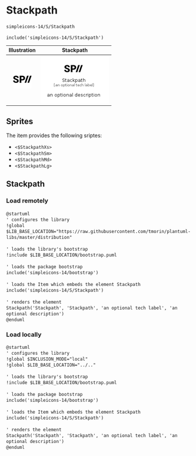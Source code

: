 # Stackpath


```text
simpleicons-14/S/Stackpath
```

```text
include('simpleicons-14/S/Stackpath')
```



| Illustration | Stackpath |
| :---: | :---: |
| ![illustration for Illustration](../../simpleicons-14/S/Stackpath.png) | ![illustration for Stackpath](../../simpleicons-14/S/Stackpath.Local.png) |



## Sprites
The item provides the following sriptes:

- `<$StackpathXs>`
- `<$StackpathSm>`
- `<$StackpathMd>`
- `<$StackpathLg>`





## Stackpath

### Load remotely
```plantuml
@startuml
' configures the library
!global $LIB_BASE_LOCATION="https://raw.githubusercontent.com/tmorin/plantuml-libs/master/distribution"

' loads the library's bootstrap
!include $LIB_BASE_LOCATION/bootstrap.puml

' loads the package bootstrap
include('simpleicons-14/bootstrap')

' loads the Item which embeds the element Stackpath
include('simpleicons-14/S/Stackpath')

' renders the element
Stackpath('Stackpath', 'Stackpath', 'an optional tech label', 'an optional description')
@enduml
```

### Load locally
```plantuml
@startuml
' configures the library
!global $INCLUSION_MODE="local"
!global $LIB_BASE_LOCATION="../.."

' loads the library's bootstrap
!include $LIB_BASE_LOCATION/bootstrap.puml

' loads the package bootstrap
include('simpleicons-14/bootstrap')

' loads the Item which embeds the element Stackpath
include('simpleicons-14/S/Stackpath')

' renders the element
Stackpath('Stackpath', 'Stackpath', 'an optional tech label', 'an optional description')
@enduml
```

